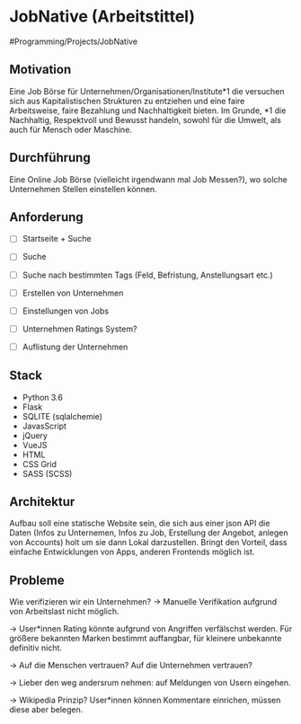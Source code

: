 # JobNative (Arbeitstittel)
#Programming/Projects/JobNative

## Motivation
Eine Job Börse für Unternehmen/Organisationen/Institute*1 die versuchen sich aus Kapitalistischen Strukturen zu entziehen und eine faire Arbeitsweise, faire Bezahlung und Nachhaltigkeit bieten.
Im Grunde, *1 die Nachhaltig, Respektvoll und Bewusst handeln, sowohl für die Umwelt, als auch für Mensch oder Maschine. 

## Durchführung
Eine Online Job Börse (vielleicht irgendwann mal Job Messen?), wo solche Unternehmen Stellen einstellen können. 

## Anforderung
- [ ] Startseite + Suche
- [ ] Suche
- [ ] Suche nach bestimmten Tags (Feld, Befristung, Anstellungsart etc.)
- [ ] Erstellen von Unternehmen
- [ ] Einstellungen von Jobs
- [ ] Unternehmen Ratings System? 
- [ ] Auflistung der Unternehmen


## Stack
- Python 3.6
- Flask
- SQLITE (sqlalchemie)
- JavasScript
- jQuery
- VueJS
- HTML
- CSS Grid
- SASS (SCSS)

## Architektur
Aufbau soll eine statische Website sein, die sich aus einer json API die Daten (Infos zu Unternemen, Infos zu Job, Erstellung der Angebot, anlegen von Accounts) holt um sie dann Lokal darzustellen. 
Bringt den Vorteil, dass einfache Entwicklungen von Apps, anderen Frontends möglich ist. 

## Probleme 
Wie verifizieren wir ein Unternehmen? 
-> Manuelle Verifikation aufgrund von Arbeitslast nicht möglich.

-> User*innen Rating könnte aufgrund von Angriffen verfälschst werden. Für größere bekannten Marken bestimmt auffangbar, für kleinere unbekannte definitiv nicht. 

-> Auf die Menschen vertrauen? Auf die Unternehmen vertrauen? 

-> Lieber den weg andersrum nehmen: auf Meldungen von Usern eingehen. 

-> Wikipedia Prinzip? User*innen können Kommentare einrichen, müssen diese aber belegen. 